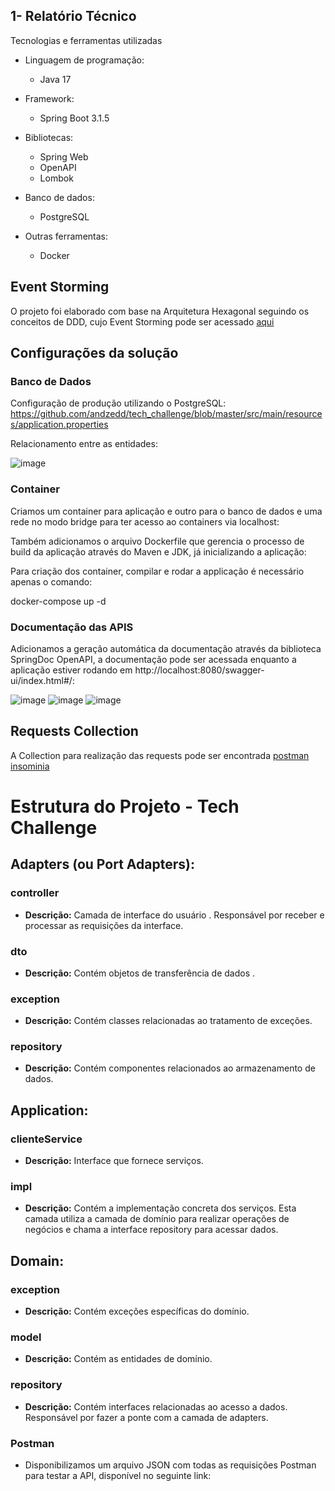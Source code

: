 ## 1- Relatório Técnico
Tecnologias e ferramentas utilizadas

* Linguagem de programação: 

    * Java 17

* Framework:
    * Spring Boot 3.1.5

* Bibliotecas:
  * Spring Web
  * OpenAPI
  * Lombok
    
* Banco de dados:
  * PostgreSQL
* Outras ferramentas:
  * Docker

    
 
## Event Storming

O projeto foi elaborado com base na Arquitetura Hexagonal seguindo os conceitos de DDD, cujo Event Storming pode ser acessado [aqui](https://miro.com/app/board/uXjVN4e5Mps=/?share_link_id=181314720008)

## Configurações da solução

### Banco de Dados
Configuração de produção utilizando o PostgreSQL:
https://github.com/andzedd/tech_challenge/blob/master/src/main/resources/application.properties

Relacionamento entre as entidades:


![image](https://github.com/andzedd/tech_challenge/blob/master/images/tabelas.png)



### Container


Criamos um container para aplicação e outro para o banco de dados e uma rede no modo bridge para ter acesso ao containers via localhost:


Também adicionamos o arquivo Dockerfile que gerencia o processo de build da aplicação através do Maven e JDK, já inicializando a aplicação:


Para criação dos container, compilar e rodar a applicação é necessário apenas o comando:

docker-compose up -d



### Documentação das APIS 
Adicionamos a geração automática da documentação através da biblioteca SpringDoc OpenAPI, a documentação pode ser acessada enquanto a aplicação estiver rodando em http://localhost:8080/swagger-ui/index.html#/:

![image](https://github.com/andzedd/tech_challenge/blob/master/images/clientes.png)
![image](https://github.com/andzedd/tech_challenge/blob/master/images/pedidos.png)
![image](https://github.com/andzedd/tech_challenge/blob/master/images/produtos.png)


 
## Requests Collection

A Collection para realização das requests pode ser encontrada [postman](https://github.com/andzedd/tech_challenge/blob/master/techChallengeCollection%20-%20postman) [insominia](https://github.com/andzedd/tech_challenge/blob/master/techChallengerCollection%20-insominia)


# Estrutura do Projeto - Tech Challenge

## Adapters (ou Port Adapters):

### controller

- **Descrição:** Camada de interface do usuário . Responsável por receber e processar as requisições da interface.

### dto

- **Descrição:** Contém objetos de transferência de dados .

### exception

- **Descrição:** Contém classes relacionadas ao tratamento de exceções.

### repository

- **Descrição:** Contém componentes relacionados ao armazenamento de dados.

## Application:

### clienteService

- **Descrição:** Interface que fornece serviços.

### impl

- **Descrição:** Contém a implementação concreta dos serviços. Esta camada utiliza a camada de domínio para realizar operações de negócios e chama a interface repository para acessar dados.

## Domain:

### exception

- **Descrição:** Contém exceções específicas do domínio.

### model

- **Descrição:** Contém as entidades de domínio.

### repository

- **Descrição:** Contém interfaces relacionadas ao acesso a dados. Responsável por fazer a ponte com a camada de adapters.

### Postman
- Disponibilizamos um arquivo JSON com todas as requisições Postman para testar a API, disponível no seguinte link:

